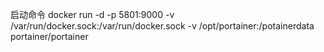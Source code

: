 启动命令
docker run -d -p 5801:9000 -v /var/run/docker.sock:/var/run/docker.sock -v /opt/portainer:/potainerdata portainer/portainer